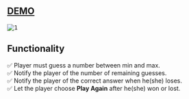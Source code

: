 ## [DEMO](https://pages.github.com/)

<div align="cnter">

<kbd>

![1](https://user-images.githubusercontent.com/88406720/135780418-3096c877-a903-487a-bc5c-e368fb5d52e8.PNG)

</kbd>

</div>

## Functionality 

:white_check_mark: Player must guess a number between min and max. <br />
:white_check_mark: Notify the player of the number of remaining guesses. <br />
:white_check_mark: Notify the player of the correct answer when he(she) loses. <br />
:white_check_mark: Let the player choose **Play Again** after he(she) won or lost. <br />
